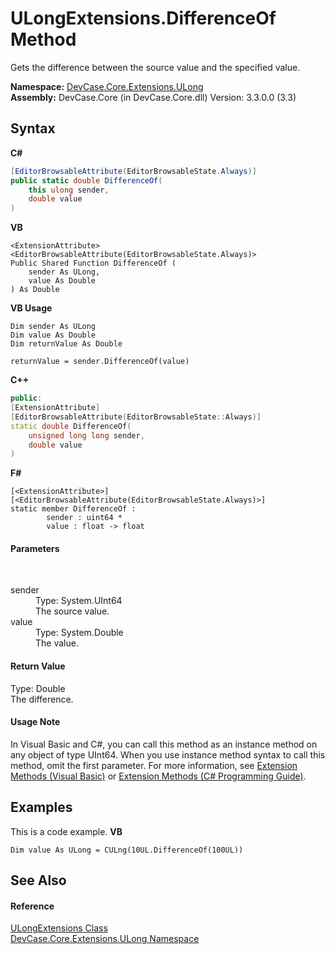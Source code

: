 # ULongExtensions.DifferenceOf Method 
 

Gets the difference between the source value and the specified value.

**Namespace:**&nbsp;<a href="N_DevCase_Core_Extensions_ULong">DevCase.Core.Extensions.ULong</a><br />**Assembly:**&nbsp;DevCase.Core (in DevCase.Core.dll) Version: 3.3.0.0 (3.3)

## Syntax

**C#**<br />
``` C#
[EditorBrowsableAttribute(EditorBrowsableState.Always)]
public static double DifferenceOf(
	this ulong sender,
	double value
)
```

**VB**<br />
``` VB
<ExtensionAttribute>
<EditorBrowsableAttribute(EditorBrowsableState.Always)>
Public Shared Function DifferenceOf ( 
	sender As ULong,
	value As Double
) As Double
```

**VB Usage**<br />
``` VB Usage
Dim sender As ULong
Dim value As Double
Dim returnValue As Double

returnValue = sender.DifferenceOf(value)
```

**C++**<br />
``` C++
public:
[ExtensionAttribute]
[EditorBrowsableAttribute(EditorBrowsableState::Always)]
static double DifferenceOf(
	unsigned long long sender, 
	double value
)
```

**F#**<br />
``` F#
[<ExtensionAttribute>]
[<EditorBrowsableAttribute(EditorBrowsableState.Always)>]
static member DifferenceOf : 
        sender : uint64 * 
        value : float -> float 

```


#### Parameters
&nbsp;<dl><dt>sender</dt><dd>Type: System.UInt64<br />The source value.</dd><dt>value</dt><dd>Type: System.Double<br />The value.</dd></dl>

#### Return Value
Type: Double<br />The difference.

#### Usage Note
In Visual Basic and C#, you can call this method as an instance method on any object of type UInt64. When you use instance method syntax to call this method, omit the first parameter. For more information, see <a href="https://docs.microsoft.com/dotnet/visual-basic/programming-guide/language-features/procedures/extension-methods">Extension Methods (Visual Basic)</a> or <a href="https://docs.microsoft.com/dotnet/csharp/programming-guide/classes-and-structs/extension-methods">Extension Methods (C# Programming Guide)</a>.

## Examples
This is a code example. 
**VB**<br />
``` VB
Dim value As ULong = CULng(10UL.DifferenceOf(100UL))
```


## See Also


#### Reference
<a href="T_DevCase_Core_Extensions_ULong_ULongExtensions">ULongExtensions Class</a><br /><a href="N_DevCase_Core_Extensions_ULong">DevCase.Core.Extensions.ULong Namespace</a><br />